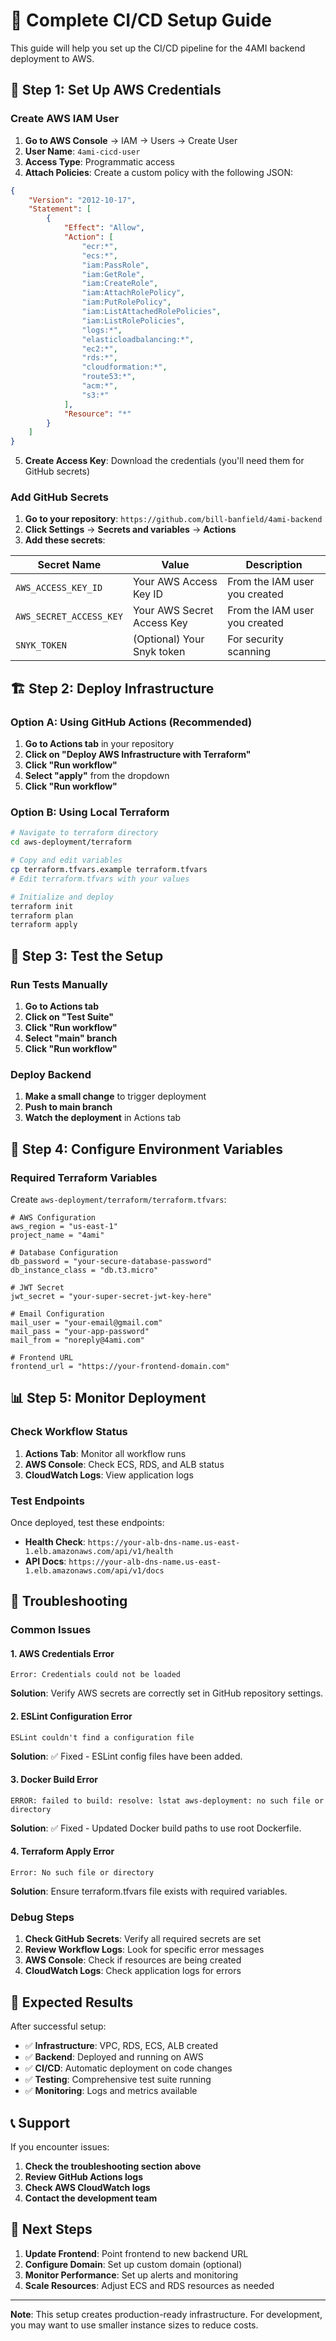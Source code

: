 # 🚀 Complete CI/CD Setup Guide

This guide will help you set up the CI/CD pipeline for the 4AMI backend deployment to AWS.

## 🔑 Step 1: Set Up AWS Credentials

### Create AWS IAM User

1. **Go to AWS Console** → IAM → Users → Create User
2. **User Name**: `4ami-cicd-user`
3. **Access Type**: Programmatic access
4. **Attach Policies**: Create a custom policy with the following JSON:

```json
{
    "Version": "2012-10-17",
    "Statement": [
        {
            "Effect": "Allow",
            "Action": [
                "ecr:*",
                "ecs:*",
                "iam:PassRole",
                "iam:GetRole",
                "iam:CreateRole",
                "iam:AttachRolePolicy",
                "iam:PutRolePolicy",
                "iam:ListAttachedRolePolicies",
                "iam:ListRolePolicies",
                "logs:*",
                "elasticloadbalancing:*",
                "ec2:*",
                "rds:*",
                "cloudformation:*",
                "route53:*",
                "acm:*",
                "s3:*"
            ],
            "Resource": "*"
        }
    ]
}
```

5. **Create Access Key**: Download the credentials (you'll need them for GitHub secrets)

### Add GitHub Secrets

1. **Go to your repository**: `https://github.com/bill-banfield/4ami-backend`
2. **Click Settings** → **Secrets and variables** → **Actions**
3. **Add these secrets**:

| Secret Name | Value | Description |
|-------------|-------|-------------|
| `AWS_ACCESS_KEY_ID` | Your AWS Access Key ID | From the IAM user you created |
| `AWS_SECRET_ACCESS_KEY` | Your AWS Secret Access Key | From the IAM user you created |
| `SNYK_TOKEN` | (Optional) Your Snyk token | For security scanning |

## 🏗️ Step 2: Deploy Infrastructure

### Option A: Using GitHub Actions (Recommended)

1. **Go to Actions tab** in your repository
2. **Click on "Deploy AWS Infrastructure with Terraform"**
3. **Click "Run workflow"**
4. **Select "apply"** from the dropdown
5. **Click "Run workflow"**

### Option B: Using Local Terraform

```bash
# Navigate to terraform directory
cd aws-deployment/terraform

# Copy and edit variables
cp terraform.tfvars.example terraform.tfvars
# Edit terraform.tfvars with your values

# Initialize and deploy
terraform init
terraform plan
terraform apply
```

## 🧪 Step 3: Test the Setup

### Run Tests Manually

1. **Go to Actions tab**
2. **Click on "Test Suite"**
3. **Click "Run workflow"**
4. **Select "main" branch**
5. **Click "Run workflow"**

### Deploy Backend

1. **Make a small change** to trigger deployment
2. **Push to main branch**
3. **Watch the deployment** in Actions tab

## 🔧 Step 4: Configure Environment Variables

### Required Terraform Variables

Create `aws-deployment/terraform/terraform.tfvars`:

```hcl
# AWS Configuration
aws_region = "us-east-1"
project_name = "4ami"

# Database Configuration
db_password = "your-secure-database-password"
db_instance_class = "db.t3.micro"

# JWT Secret
jwt_secret = "your-super-secret-jwt-key-here"

# Email Configuration
mail_user = "your-email@gmail.com"
mail_pass = "your-app-password"
mail_from = "noreply@4ami.com"

# Frontend URL
frontend_url = "https://your-frontend-domain.com"
```

## 📊 Step 5: Monitor Deployment

### Check Workflow Status

1. **Actions Tab**: Monitor all workflow runs
2. **AWS Console**: Check ECS, RDS, and ALB status
3. **CloudWatch Logs**: View application logs

### Test Endpoints

Once deployed, test these endpoints:

- **Health Check**: `https://your-alb-dns-name.us-east-1.elb.amazonaws.com/api/v1/health`
- **API Docs**: `https://your-alb-dns-name.us-east-1.elb.amazonaws.com/api/v1/docs`

## 🚨 Troubleshooting

### Common Issues

#### 1. AWS Credentials Error
```
Error: Credentials could not be loaded
```
**Solution**: Verify AWS secrets are correctly set in GitHub repository settings.

#### 2. ESLint Configuration Error
```
ESLint couldn't find a configuration file
```
**Solution**: ✅ Fixed - ESLint config files have been added.

#### 3. Docker Build Error
```
ERROR: failed to build: resolve: lstat aws-deployment: no such file or directory
```
**Solution**: ✅ Fixed - Updated Docker build paths to use root Dockerfile.

#### 4. Terraform Apply Error
```
Error: No such file or directory
```
**Solution**: Ensure terraform.tfvars file exists with required variables.

### Debug Steps

1. **Check GitHub Secrets**: Verify all required secrets are set
2. **Review Workflow Logs**: Look for specific error messages
3. **AWS Console**: Check if resources are being created
4. **CloudWatch Logs**: Check application logs for errors

## 🎯 Expected Results

After successful setup:

- ✅ **Infrastructure**: VPC, RDS, ECS, ALB created
- ✅ **Backend**: Deployed and running on AWS
- ✅ **CI/CD**: Automatic deployment on code changes
- ✅ **Testing**: Comprehensive test suite running
- ✅ **Monitoring**: Logs and metrics available

## 📞 Support

If you encounter issues:

1. **Check the troubleshooting section above**
2. **Review GitHub Actions logs**
3. **Check AWS CloudWatch logs**
4. **Contact the development team**

## 🔄 Next Steps

1. **Update Frontend**: Point frontend to new backend URL
2. **Configure Domain**: Set up custom domain (optional)
3. **Monitor Performance**: Set up alerts and monitoring
4. **Scale Resources**: Adjust ECS and RDS resources as needed

---

**Note**: This setup creates production-ready infrastructure. For development, you may want to use smaller instance sizes to reduce costs.
